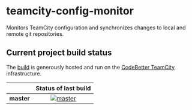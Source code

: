 teamcity-config-monitor
=======================

Monitors TeamCity configuration and synchronizes changes to local and remote git repositories. 

## Current project build status
The [build][1] is generously hosted and run on the [CodeBetter TeamCity][2] infrastructure.

|  | Status of last build |
| :------ | :------: |
| **master** | [![master][3]][4] |

 [1]: http://teamcity.codebetter.com/viewType.html?buildTypeId=bt1181
 [2]: http://codebetter.com/codebetter-ci/
 [3]: http://teamcity.codebetter.com/app/rest/builds/buildType:(id:bt1181)/statusIcon
 [4]: http://teamcity.codebetter.com/viewType.html?buildTypeId=bt1181&guest=1
